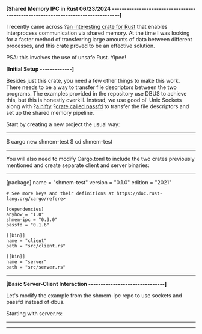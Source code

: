 **[Shared Memory IPC in Rust                                             06/23/2024
--------------------------------------------------------------------------------]**

I recently came across ?[an interesting crate for Rust](https://crates.io/crates/shmem-ipc) that enables interprocess
communication via shared memory. At the time I was looking for a faster method
of transferring large amounts of data between different processes, and this
crate proved to be an effective solution.

PSA: this involves the use of unsafe Rust. Yipee!


**[Initial Setup
-------------]**

Besides just this crate, you need a few other things to make this work. There
needs to be a way to transfer file descriptors between the two programs. The
examples provided in the repository use DBUS to achieve this, but this is
honestly overkill. Instead, we use good ol' Unix Sockets along with ?[a nifty](https://crates.io/crates/passfd)
?[crate called passfd](https://crates.io/crates/passfd) to transfer the file descriptors and set up the shared
memory pipeline.

Start by creating a new project the usual way:

--------------------------------------------------------------------------------

  $ cargo new shmem-test
  $ cd shmem-test

--------------------------------------------------------------------------------


You will also need to modify Cargo.toml to include the two crates previously
mentioned and create separate client and server binaries:

--------------------------------------------------------------------------------

  [package]
    name = "shmem-test"
    version = "0.1.0"
    edition = "2021"

    # See more keys and their definitions at https://doc.rust-lang.org/cargo/refere>

    [dependencies]
    anyhow = "1.0"
    shmem-ipc = "0.3.0"
    passfd = "0.1.6"

    [[bin]]
    name = "client"
    path = "src/client.rs"

    [[bin]]
    name = "server"
    path = "src/server.rs"

--------------------------------------------------------------------------------


**[Basic Server-Client Interaction
-------------------------------]**

Let's modify the example from the shmem-ipc repo to use sockets and passfd
instead of dbus.

Starting with server.rs:

--------------------------------------------------------------------------------



--------------------------------------------------------------------------------